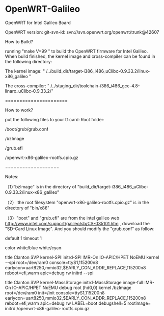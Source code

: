 OpenWRT-Galileo
===============

OpenWRT for Intel Galileo Board 

OpenWRT version: git-svn-id: svn://svn.openwrt.org/openwrt/trunk@42607

How to Build?

running "make V=99 " to build the OpenWRT firmware for Intel Galileo.
When build finished, the kernel image and cross-compiler can be found in the following directory:

The kernel image: " /../build_dir/target-i386_i486_uClibc-0.9.33.2/linux-x86_galileo "

The cross-compiler: " /../staging_dir/toolchain-i386_i486_gcc-4.8-linaro_uClibc-0.9.33.2/"

======================

How to work?

put the following files to your tf card:
Root folder:

/boot/grub/grub.conf

/bzImage

/grub.efi

/openwrt-x86-galileo-rootfs.cpio.gz

===================

Notes:

（1）”bzImage”  is in the directory of "build_dir/target-i386_i486_uClibc-0.9.33.2/linux-x86_galileo"

（2） the root filesystem  "openwrt-x86-galileo-rootfs.cpio.gz"  is in the directory of "bin/x86"

（3）"boot" and "grub.efi" are from the intel galileo web http://www.intel.com/support/galileo/sb/CS-035101.htm , download the "SD-Card Linux Image".
And you should modify the "grub.conf" as follow:


default 1
timeout 1

color white/blue white/cyan

title Clanton SVP kernel-SPI initrd-SPI IMR-On IO-APIC/HPET NoEMU
    kernel --spi root=/dev/ram0 console=ttyS1,115200n8 earlycon=uart8250,mmio32,$EARLY_CON_ADDR_REPLACE,115200n8 reboot=efi,warm apic=debug rw
    initrd --spi

title Clanton SVP kernel-MassStorage initrd-MassStorage image-full IMR-On IO-APIC/HPET NoEMU debug
    root (hd0,0)
    kernel /bzImage root=/dev/ram0 init=/init console=ttyS1,115200n8 earlycon=uart8250,mmio32,$EARLY_CON_ADDR_REPLACE,115200n8 reboot=efi,warm apic=debug rw LABEL=boot debugshell=5 rootimage=
    initrd /openwrt-x86-galileo-rootfs.cpio.gz
 

